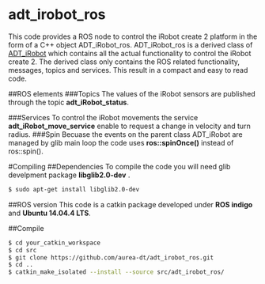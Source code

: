 # adt_irobot_ros
This code provides a ROS node to control the iRobot create 2 platform in the form of a C++ object
 ADT_iRobot_ros. 
ADT_iRobot_ros is a derived class of [ADT_iRobot](https://github.com/aurea-dt/ADT_iRobot) 
which contains all the actual functionality to control the iRobot create 2. The 
derived class only contains the ROS related functionality, messages, topics and services.
This result in a compact and easy to read code.

##ROS elements
###Topics
The values of the iRobot sensors are published through the topic __adt_iRobot_status__.

###Services
To control the iRobot movements the service __adt_iRobot_move_service__ enable to request
a change in velocity and turn radius.
###Spin
Becuase the events on the parent class ADT_iRobot are managed by glib main loop 
the code uses __ros::spinOnce()__ instead of ros::spin().

#Compiling
##Dependencies
To compile the code you will need glib develpment package __libglib2.0-dev__ .
``` bash
$ sudo apt-get install libglib2.0-dev
```

##ROS version
This code is a catkin package developed under __ROS indigo__ and __Ubuntu 14.04.4 LTS__.


##Compile
``` bash
$ cd your_catkin_workspace
$ cd src
$ git clone https://github.com/aurea-dt/adt_irobot_ros.git
$ cd ..
$ catkin_make_isolated --install --source src/adt_irobot_ros/
```
